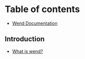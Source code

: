 # Table of contents

* [Wend Documentation](README.md)

## Introduction

* [What is wend?](introduction/what-is-wend.md)

